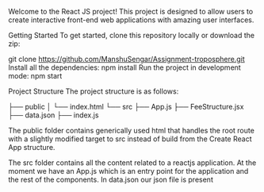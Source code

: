 Welcome to the React JS project! This project is designed to allow users to create interactive front-end web applications with amazing user interfaces.

Getting Started
To get started, clone this repository locally or download the zip:

git clone https://github.com/ManshuSengar/Assignment-troposphere.git
Install all the dependencies:
npm install
Run the project in development mode:
npm start

Project Structure
The project structure is as follows:


├── public 
│   └── index.html 
└── src
    ├── App.js 
    ├── FeeStructure.jsx
    ├── data.json
    ├── index.js

The public folder contains generically used html that handles the root route with a slightly modified target to src instead of build from the Create React App structure.

The src folder contains all the content related to a reactjs application. At the moment we have an App.js which is an entry point for the application and the rest of the components. In data.json our json file is present